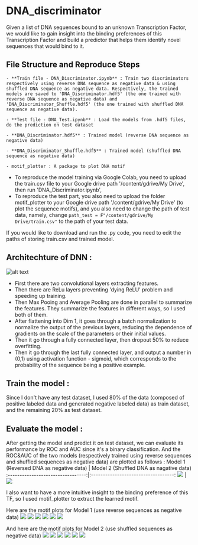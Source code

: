 # DNA_discriminator
Given a list of DNA sequences bound to an unknown Transcription Factor, we would like to gain insight into the binding preferences of this Transcription Factor and build a predictor that helps them identify novel sequences that would bind to it.
## File Structure and Reproduce Steps
    - **Train file - DNA_Discriminator.ipynb** : Train two discriminators respectively using reverse DNA sequence as negative data & using shuffled DNA sequence as negative data. Respectively, the trained models are saved to 'DNA_Discriminator.hdf5' (the one trained with reverse DNA sequence as negative data) and 'DNA_Discriminator_Shuffle.hdf5' (the one trained with shuffled DNA sequence as negative data).
 
    - **Test file - DNA_Test.ipynb** : Load the models from .hdf5 files, do the prediction on test dataset
    
    - **DNA_Discriminator.hdf5** : Trained model (reverse DNA sequence as negative data)
    
    - **DNA_Discriminator_Shuffle.hdf5** : Trained model (shuffled DNA sequence as negative data)
    
    - motif_plotter : A package to plot DNA motif
    

 
- To reproduce the model training via Google Colab, you need to upload the train.csv file to your Google drive path '/content/gdrive/My Drive', then run 'DNA_Discriminator.ipynb', 
- To reproduce the test part, you also need to upload the folder motif_plotter to your Google drive path '/content/gdrive/My Drive' (to plot the sequence motifs), and you also need to change the path of test data, namely, change ```path_test = F"/content/gdrive/My Drive/train.csv"``` to the path of your test data. 

If you would like to download and run the .py code, you need to edit the paths of storing train.csv and trained model.

## Architechture of DNN :
![alt text](https://github.com/GAOYUEtianc/DNA_discriminator/blob/main/image/Screen%20Shot%202021-09-30%20at%207.37.35%20AM.png)
- First there are two convolutional layers extracting features. 
- Then there are ReLu layers preventing 'dying ReLU' problem and speeding up training. 
- Then Max Pooing and Average Pooling are done in parallel to summarize the features. They summarize the features in different ways, so I used both of them.
- After flattening into Dim 1, it goes through a batch normalization to normalize the output of the previous layers, reducing the dependence of gradients on the scale of the parameters or their initial values. 
- Then it go through a fully connected layer, then dropout 50\% to reduce overfitting.
- Then it go through the last fully connected layer, and output a number in (0,1) using activation function - sigmoid, which corresponds to the probability of the sequence being a positive example.
## Train the model :
Since I don't have any test dataset, I used 80\% of the data (composed of positive labeled data and generated negative labeled data) as train dataset, and the remaining 20\% as test dataset.
## Evaluate the model :
After getting the model and predict it on test dataset, we can evaluate its performance by ROC and AUC since it's a binary classification. And the ROC\&AUC of the two models (respectively trained using reverse sequences and shuffled sequences as negative data) are plotted as follows :
Model 1  (Reversed DNA as negative data)                   |  Model 2 (Shuffled DNA as nagative data)
:---------------------------------:|:-----------------------------------:
![](https://github.com/GAOYUEtianc/DNA_discriminator/blob/main/image/Dis_1_ROC.png)  |  ![](https://github.com/GAOYUEtianc/DNA_discriminator/blob/main/image/Dis_2_ROC.png)

I also want to have a more intuitive insight to the binding preference of this TF, so I used motif_plotter to extract the learned motif.

Here are the motif plots for Model 1 (use reverse sequences as negative data)
![](https://github.com/GAOYUEtianc/DNA_discriminator/blob/main/image/Motif_1_1.png) 
![](https://github.com/GAOYUEtianc/DNA_discriminator/blob/main/image/Motif_1_2.png) 
![](https://github.com/GAOYUEtianc/DNA_discriminator/blob/main/image/Motif_1_3.png) 
![](https://github.com/GAOYUEtianc/DNA_discriminator/blob/main/image/Motif_1_4.png) 
![](https://github.com/GAOYUEtianc/DNA_discriminator/blob/main/image/Motif_1_5.png) 
![](https://github.com/GAOYUEtianc/DNA_discriminator/blob/main/image/Motif_1_6.png) 

And here are the motif plots for Model 2 (use shuffled sequences as negative data)
![](https://github.com/GAOYUEtianc/DNA_discriminator/blob/main/image/Motif_2_1.png) 
![](https://github.com/GAOYUEtianc/DNA_discriminator/blob/main/image/Motif_2_2.png) 
![](https://github.com/GAOYUEtianc/DNA_discriminator/blob/main/image/Motif_2_3.png) 
![](https://github.com/GAOYUEtianc/DNA_discriminator/blob/main/image/Motif_2_4.png) 
![](https://github.com/GAOYUEtianc/DNA_discriminator/blob/main/image/Motif_2_5.png) 
![](https://github.com/GAOYUEtianc/DNA_discriminator/blob/main/image/Motif_2_6.png) 

